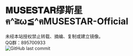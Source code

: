 ﻿# 𝐌𝐔𝐒𝐄𝐒𝐓𝐀𝐑缪斯星ฅ^≧ω≦^ฅMUSESTAR-Official
未经本站授权禁止转载、摘编、复制或建立镜像。<br>
QQ群：895700933<br>
<img alt="GitHub last commit" src="https://img.shields.io/github/last-commit/MUSESTAR-Official/MUSESTAR-Official.github.io">
